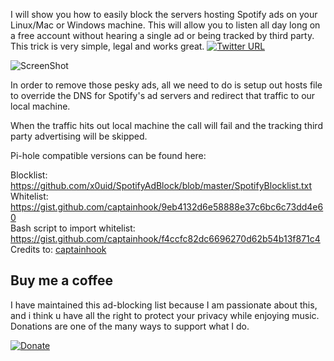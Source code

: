 I will show you how to easily block the servers hosting Spotify ads on your Linux/Mac or Windows machine. 
This will allow you to listen all day long on a free account without hearing a single ad or being tracked by third party. This trick is very simple, legal and works great.  [![Twitter URL](https://img.shields.io/twitter/url/https/twitter.com/fold_left.svg?style=social&label=Follow%20%40Anis_Muslić)](https://twitter.com/0xUID)

![ScreenShot](https://blogpirate.net/wp-content/uploads/2017/08/spotify-ad-block.jpg)

In order to remove those pesky ads, all we need to do is setup out hosts file to override the DNS for Spotify's ad servers and redirect that traffic to our local machine.  

When the traffic hits out local machine the call will fail and the tracking third party advertising will be skipped.

Pi-hole compatible versions can be found here:

Blocklist: https://github.com/x0uid/SpotifyAdBlock/blob/master/SpotifyBlocklist.txt  
Whitelist: https://gist.github.com/captainhook/9eb4132d6e58888e37c6bc6c73dd4e60  
Bash script to import whitelist: https://gist.github.com/captainhook/f4ccfc82dc6696270d62b54b13f871c4  
Credits to: [captainhook](https://github.com/captainhook)

## Buy me a coffee
I have maintained this ad-blocking list because I am passionate about this, and i think u have all the right to protect your privacy while enjoying music. 
Donations are one of the many ways to support what I do.

[![Donate](https://img.shields.io/badge/Donate-PayPal-green.svg)](https://www.paypal.com/cgi-bin/webscr?cmd=_s-xclick&hosted_button_id=C7CEG3BFRDPSN)
